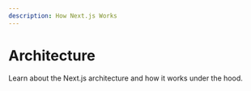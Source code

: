 ```yaml
---
description: How Next.js Works
---
```


# Architecture

Learn about the Next.js architecture and how it works under the hood.
